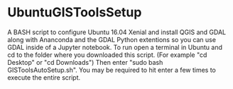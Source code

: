 # UbuntuGISToolsSetup
A BASH script to configure Ubuntu 16.04 Xenial and install QGIS and GDAL along with Ananconda and the GDAL Python extentions so you can use GDAL inside of a Jupyter notebook.
To run open a terminal in Ubuntu and cd to the folder where you downloaded this script. (For example "cd Desktop" or "cd Downloads")
Then enter "sudo bash GISToolsAutoSetup.sh".
You may be required to hit enter a few times to execute the entire script.
